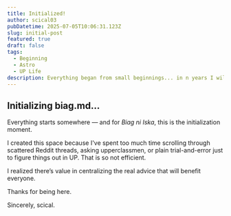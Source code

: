 ```yaml
---
title: Initialized!
author: scical03
pubDatetime: 2025-07-05T10:06:31.123Z
slug: initial-post
featured: true
draft: false
tags:
  - Beginning
  - Astro
  - UP Life
description: Everything began from small beginnings... in n years I will look back, and this will be mine.
---
```


## Initializing biag.md...

Everything starts somewhere — and for _Biag ni Iska_, this is the initialization moment.

I created this space because I've spent too much time scrolling through scattered Reddit threads, asking upperclassmen, or plain trial-and-error just to figure things out in UP. That is so not efficient.

I realized there’s value in centralizing the real advice that will benefit everyone.

Thanks for being here.

Sincerely,
scical.
